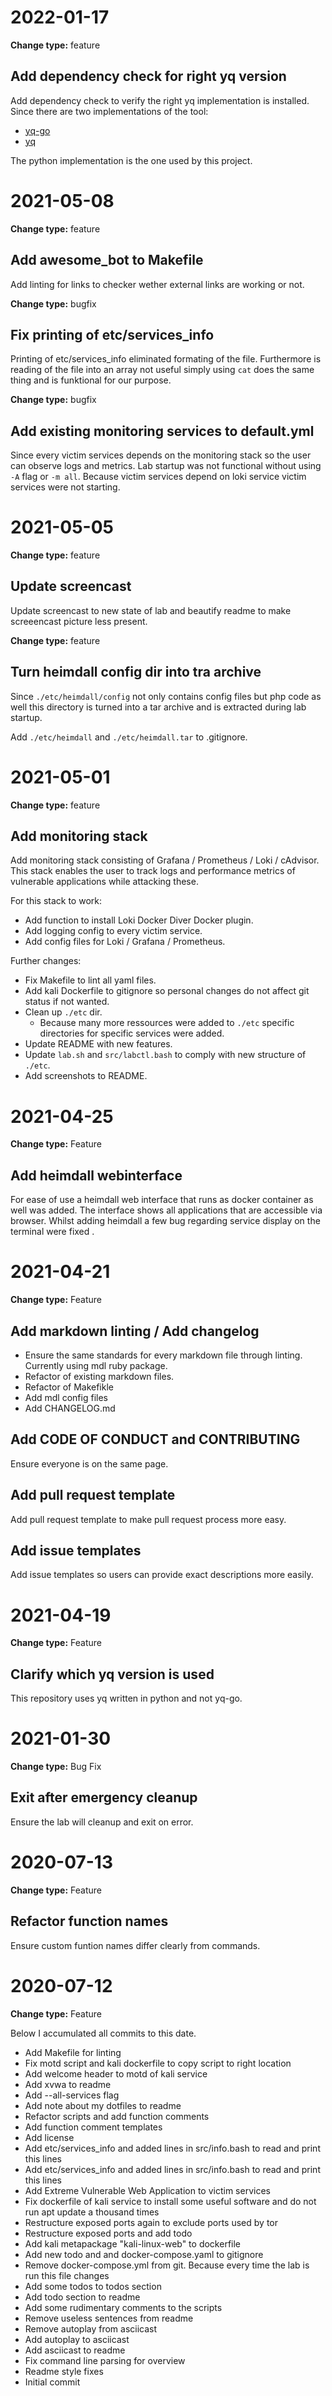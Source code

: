 # 2022-01-17

**Change type:** feature

## Add dependency check for right yq version

Add dependency check to verify the right yq implementation is installed. Since
there are two implementations of the tool:

- [yq-go](https://github.com/mikefarah/yq)
- [yq](https://github.com/kislyuk/yq)

The python implementation is the one used by this project.

# 2021-05-08

**Change type:** feature

## Add awesome_bot to Makefile

Add linting for links to checker wether external links are working or not.

**Change type:** bugfix

## Fix printing of etc/services_info

Printing of etc/services_info eliminated formating of the file. Furthermore is
reading of the file into an array not useful simply using `cat` does the same
thing and is funktional for our purpose.

**Change type:** bugfix

## Add existing monitoring services to default.yml

Since every victim services depends on the monitoring stack so the user
can observe logs and metrics.
Lab startup was not functional without using `-A` flag or `-m all`.
Because victim services depend on loki service victim services were not
starting.

# 2021-05-05

**Change type:** feature

## Update screencast

Update screencast to new state of lab and beautify readme to make screeencast
picture less present.

**Change type:** feature

## Turn heimdall config dir into tra archive

Since `./etc/heimdall/config` not only contains config files but php
code as well this directory is turned into a tar archive and is
extracted during lab startup.

Add `./etc/heimdall` and `./etc/heimdall.tar` to .gitignore.

# 2021-05-01

**Change type:** feature

## Add monitoring stack

Add monitoring stack consisting of Grafana / Prometheus / Loki /
cAdvisor. This stack enables the user to track logs and performance
metrics of vulnerable applications while attacking these.

For this stack to work:

- Add function to install Loki Docker Diver Docker plugin.
- Add logging config to every victim service.
- Add config files for Loki / Grafana / Prometheus.

Further changes:

- Fix Makefile to lint all yaml files.
- Add kali Dockerfile to gitignore so personal changes do not affect git
  status if not wanted.
- Clean up `./etc` dir.
    - Because many more ressources were added to `./etc` specific
      directories for specific services were added.
- Update README with new features.
- Update `lab.sh` and `src/labctl.bash` to comply with new structure of
  `./etc`.
- Add screenshots to README.

# 2021-04-25

**Change type:** Feature

## Add heimdall webinterface

For ease of use a heimdall web interface that runs as docker container
as well was added. The interface shows all applications that are
accessible via browser.
Whilst adding heimdall a few bug regarding service display on the
terminal were fixed .

# 2021-04-21

**Change type:** Feature

## Add markdown linting / Add changelog

- Ensure the same standards for every markdown file through linting.
  Currently using mdl ruby package.
- Refactor of existing markdown files.
- Refactor of Makefikle
- Add mdl config files
- Add CHANGELOG.md

## Add CODE OF CONDUCT and CONTRIBUTING

Ensure everyone is on the same page.

## Add pull request template

Add pull request template to make pull request process more easy.

## Add issue templates

Add issue templates so users can provide exact descriptions more easily.

# 2021-04-19

**Change type:** Feature

## Clarify which yq version is used

This repository uses yq written in python and not yq-go.

# 2021-01-30

**Change type:** Bug Fix

## Exit after emergency cleanup

Ensure the lab will cleanup and exit on error.

# 2020-07-13

**Change type:** Feature

## Refactor function names

Ensure custom funtion names differ clearly from commands.

# 2020-07-12

**Change type:** Feature

Below I accumulated all commits to this date.

- Add Makefile for linting
- Fix motd script and kali dockerfile to copy script to right location
- Add welcome header to motd of kali service
- Add xvwa to readme
- Add --all-services flag
- Add note about my dotfiles to readme
- Refactor scripts and add function comments
- Add function comment templates
- Add license
- Add etc/services_info and added lines in src/info.bash to read and print this
  lines
- Add etc/services_info and added lines in src/info.bash to read and print this
  lines
- Add Extreme Vulnerable Web Application to victim services
- Fix dockerfile of kali service to install some useful software and do not run
  apt update a thousand times
- Restructure exposed ports again to exclude ports used by tor
- Restructure exposed ports and add todo
- Add kali metapackage "kali-linux-web" to dockerfile
- Add new todo and and docker-compose.yaml to gitignore
- Remove docker-compose.yml from git. Because every time the lab is run this
  file changes
- Add some todos to todos section
- Add todo section to readme
- Add some rudimentary comments to the scripts
- Remove useless sentences from readme
- Remove autoplay from asciicast
- Add autoplay to asciicast
- Add asciicast to readme
- Fix command line parsing for overview
- Readme style fixes
- Initial commit
